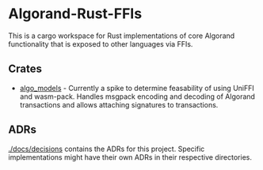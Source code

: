 # Algorand-Rust-FFIs

This is a cargo workspace for Rust implementations of core Algorand functionality that is exposed to other languages via FFIs.

## Crates

- [algo_models](./crates/algo_models) - Currently a spike to determine feasability of using UniFFI and wasm-pack. Handles msgpack encoding and decoding of Algorand transactions and allows attaching signatures to transactions.

## ADRs

[./docs/decisions](./docs/decisions) contains the ADRs for this project. Specific implementations might have their own ADRs in their respective directories.
